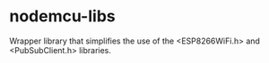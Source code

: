 # nodemcu-libs
Wrapper library that simplifies the use of the <ESP8266WiFi.h> and <PubSubClient.h> libraries.
